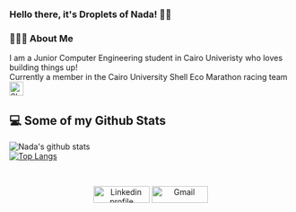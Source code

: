 ### Hello there, it's Droplets of Nada! 💁💦

<div align="left"> 
  <h3> 👨🏻‍💻 About Me </h3>
    I am a Junior Computer Engineering student in Cairo Univeristy who loves building things up!
  <br>
    Currently a member in the Cairo University Shell Eco Marathon racing team 
  <a href="https://cairoecoteam.netlify.app/" target="_blank">
    <img src="https://i.imgur.com/y9HTLzM.png" alt="Shell Icon" width="25" height="25" />
   </a>
</div> 


## 💻 Some of my Github Stats 
  ![Nada's github stats](https://github-readme-stats.vercel.app/api?username=nadakhalled&show_icons=true&theme=synthwave)
  <br>
  [![Top Langs](https://github-readme-stats.vercel.app/api/top-langs/?username=nadakhalled&theme=synthwave&layout=compact)](https://github.com/anuraghazra/github-readme-stats)

<br>
<p align="center">
    <a href="https://www.linkedin.com/in/nada-elkhamy-5402b6188/"><img alt="Linkedin profile" title="Linkedin" src="https://raw.githubusercontent.com/Thomas-George-T/Thomas-George-T/master/assets/linkedin.svg" width="100" height="30" /></a>
    <a href="mailto:nadaelkhamy@gmail.com"><img alt="Gmail" src="https://raw.githubusercontent.com/Thomas-George-T/Thomas-George-T/master/assets/google-gmail.svg" title="Email" width="100" height="30" /></a>
